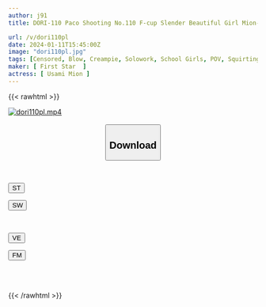 ```yaml
---
author: j91
title: DORI-110 Paco Shooting No.110 F-cup Slender Beautiful Girl Mion-chan Usami Mion Is Shining For Her Graduation Trip

url: /v/dori110pl
date: 2024-01-11T15:45:00Z
image: "dori110pl.jpg"
tags: [Censored, Blow, Creampie, Solowork, School Girls, POV, Squirting	]
maker: [ First Star  ]
actress: [ Usami Mion ]
---
```



{{< rawhtml >}}

<div class="video" data-videoid="Oo7l9Wgl7esZV40">
    <a href="javascript:;">
        <img src="/v/dori110pl/dori110pl.jpg" width="WIDTH" height="HEIGHT" alt="dori110pl.mp4" loading="lazy">
    </a>
</div>

<script type="text/javascript" src="https://j91.asia/asset/on-demand-st.js"></script>

<br>
  <link rel="stylesheet" href="https://j91.asia/asset/bs5.css">
  
  <center>
  <button class="btn btn-primary" type="button" data-bs-toggle="collapse" data-bs-target=".multi-collapse" aria-expanded="false" aria-controls="multiCollapseExample1 multiCollapseExample2"><h2>Download</h2></button></center>
</p>
<div class="row">
  <div class="col">
    <div class="collapse multi-collapse" id="multiCollapseExample1">
      <div class="card card-body">
	      	      <br>
<div class="buttons">  
<p><a href="https://streamtape.to/v/Oo7l9Wgl7esZV40" target="_blank"><button class="btn-hover color-3"><i class="fa fa-download"></i> ST</button></a></p>
<p><a href="https://flaswish.com/bgb3ba1uv8m5" target="_blank"><button class="btn-hover color-2"><i class="fa fa-download"></i> SW</button></a></p></div>
    </div>
  </div>
</div>
  <div class="col">
    <div class="collapse multi-collapse" id="multiCollapseExample2">
      <div class="card card-body">
	      <br>
<div class="buttons">
<p><a href="https://veev.to/d/YwJrZ34SlIriVSIbOfiuDvHCjldf2zWyBmkuGP" target="_blank"><button class="btn-hover color-9"><i class="fa fa-download"></i> VE</button></a></p>
<p><a href="https://filemoon.sx/d/c2cj8gp0yif7" target="_blank"><button class="btn-hover color-8"><i class="fa fa-download"></i> FM</button></a></p></div>
<br><br>
      </div>
    </div>
  </div>
</div>

{{< /rawhtml >}}